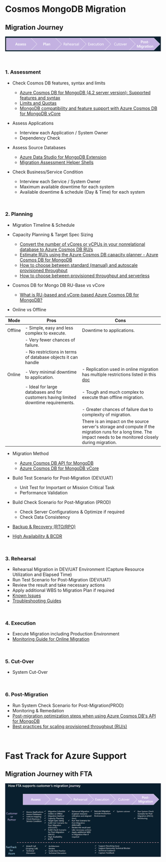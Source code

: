 # Cosmos MongoDB Migration

## Migration Journey

![Migration Journey](./Image/00_01_Migration_Journey.png)

</br>

### 1. Assessment

- Check Cosmos DB features, syntax and limits
  * [Azure Cosmos DB for MongoDB (4.2 server version): Supported features and syntax](https://learn.microsoft.com/en-us/azure/cosmos-db/mongodb/feature-support-42)
  * [Limits and Quotas](https://learn.microsoft.com/en-us/azure/cosmos-db/concepts-limits#resource-limits)
  * [MongoDB compatibility and feature support with Azure Cosmos DB for MongoDB vCore](https://learn.microsoft.com/en-us/azure/cosmos-db/mongodb/vcore/compatibility) </br>

- Assess Applications
  * Interview each Application / System Owner
  * Dependency Check </br>

- Assess Source Databases
  * [Azure Data Studio for MongoDB Extension](https://learn.microsoft.com/en-us/sql/azure-data-studio/extensions/database-migration-for-mongo-extension?view=sql-server-ver16)
  * [Migration Assessment Helper Shells](01_Assessment/01_01.Assessment_Shell.md) </br>

- Check Business/Service Condition
  * Interview each Service / System Owner
  * Maximum available downtime for each system
  * Available downtime & schedule (Day & Time) for each system </br>

</br>

### 2. Planning

- Migration Timeline & Schedule </br>

- Capacity Planning & Target Spec Sizing
  * [Convert the number of vCores or vCPUs in your nonrelational database to Azure Cosmos DB RU/s](https://learn.microsoft.com/en-us/azure/cosmos-db/convert-vcore-to-request-unit)
  * [Estimate RU/s using the Azure Cosmos DB capacity planner - Azure Cosmos DB for MongoDB](https://learn.microsoft.com/en-us/azure/cosmos-db/mongodb/estimate-ru-capacity-planner)
  * [How to choose between standard (manual) and autoscale provisioned throughput](https://learn.microsoft.com/en-us/azure/cosmos-db/how-to-choose-offer)
  * [How to choose between provisioned throughput and serverless](https://learn.microsoft.com/en-us/azure/cosmos-db/throughput-serverless) </br>

- Cosmos DB for Mongo DB RU-Base vs vCore
  * [What is RU-based and vCore-based Azure Cosmos DB for MongoDB?](https://learn.microsoft.com/en-us/azure/cosmos-db/mongodb/choose-model) </br>
  
- Online vs Offline

| Mode | Pros  | Cons  |
|------|-------|-------|
| Offline | - Simple, easy and less complex to execute. | Downtime to applications. |
|         | - Very fewer chances of failure.            |                           |
|         | - No restrictions in terms of database objects it can handle|           |
| Online  | - Very minimal downtime to application. | - Replication used in online migration has multiple restrictions listed in this [doc](02_Planning/02_01.Online_MIG_Restrictions.md) |
|         | - Ideal for large databases and for customers having limited downtime requirements. | - Tough and much complex to execute than offline migration. |
|         |                        | - Greater chances of failure due to complexity of migration. |
|         |                        | There is an impact on the source server's storage and compute if the migration runs for a long time. The impact needs to be monitored closely during migration. |

- Migration Method
  * [Azure Cosmos DB API for MongoDB](https://learn.microsoft.com/en-us/azure/cosmos-db/migration-choices#azure-cosmos-db-api-for-mongodb)
  * [Azure Cosmos DB for MongoDB vCore](02_Planning/02_02.Mongo_vCore_Migration.md) </br>

- Build Test Scenario for Post-Migration (DEV/UAT)
  * Unit Test for Important or Mission Critical Task
  * Performance Validation
- Build Check Scenario for Post-Migration (PROD)
  * Check Server Configurations & Optimize if required
  * Check Data Consistency </br>

- [Backup & Recovery (RTO/RPO)](https://learn.microsoft.com/en-us/azure/cosmos-db/online-backup-and-restore)
- [High Availability & BCDR](https://learn.microsoft.com/en-us/azure/cosmos-db/high-availability)

</br>

### 3. Rehearsal

- Rehearsal Migration in DEV/UAT Environment
  (Capture Resource Utilization and Elapsed Time)
- Run Test Scenario for Post-Migration (DEV/UAT)
- Review the result and take necessary actions
- Apply additional WBS to Migration Plan if required
- [Known Issues](03_01.Known_Issues.md)
- [Troubleshooting Guides](03_02.Troubleshooting_Guides.md)

</br>

### 4. Execution

- Execute Migration including Production Environment
- [Monitoring Guide for Online Migration](04_01.Monitoring.md)

</br>

### 5. Cut-Over

- System Cut-Over

</br>

### 6. Post-Migration

- Run System Check Scenario for Post-Migration(PROD)
- Monitoring & Remedation
- [Post-migration optimization steps when using Azure Cosmos DB's API for MongoDB](https://learn.microsoft.com/en-us/azure/cosmos-db/mongodb/post-migration-optimization)
- [Best practices for scaling provisioned throughput (RU/s)](https://learn.microsoft.com/en-us/azure/cosmos-db/scaling-provisioned-throughput-best-practices) </br>

</br>

# Fast Track for Azure Support

## Migration Journey with FTA

![Migration Journey](./Image/00_02_FTA_Support.png)
